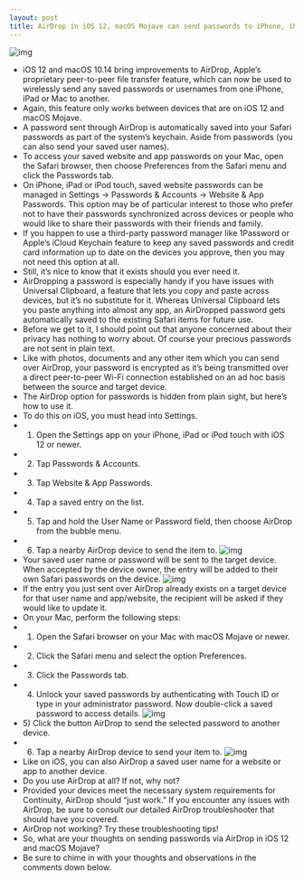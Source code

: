 ```yaml
---
layout: post
title: AirDrop in iOS 12, macOS Mojave can send passwords to iPhone, iPad & Mac
---
```

![img](http://media.idownloadblog.com/wp-content/uploads/2018/06/iOS_12_AirDrop_saved_passwords_iPad.jpg)
* iOS 12 and macOS 10.14 bring improvements to AirDrop, Apple’s proprietary peer-to-peer file transfer feature, which can now be used to wirelessly send any saved passwords or usernames from one iPhone, iPad or Mac to another.
* Again, this feature only works between devices that are on iOS 12 and macOS Mojave.
* A password sent through AirDrop is automatically saved into your Safari passwords as part of the system’s keychain. Aside from passwords (you can also send your saved user names).
* To access your saved website and app passwords on your Mac, open the Safari browser, then choose Preferences from the Safari menu and click the Passwords tab.
* On iPhone, iPad or iPod touch, saved website passwords can be managed in Settings → Passwords & Accounts → Website & App Passwords. This option may be of particular interest to those who prefer not to have their passwords synchronized across devices or people who would like to share their passwords with their friends and family.
* If you happen to use a third-party password manager like 1Password or Apple’s iCloud Keychain feature to keep any saved passwords and credit card information up to date on the devices you approve, then you may not need this option at all.
* Still, it’s nice to know that it exists should you ever need it.
* AirDropping a password is especially handy if you have issues with Universal Clipboard, a feature that lets you copy and paste across devices, but it’s no substitute for it. Whereas Universal Clipboard lets you paste anything into almost any app, an AirDropped password gets automatically saved to the existing Safari items for future use.
* Before we get to it, I should point out that anyone concerned about their privacy has nothing to worry about. Of course your precious passwords are not sent in plain text.
* Like with photos, documents and any other item which you can send over AirDrop, your password is encrypted as it’s being transmitted over a direct peer-to-peer Wi-Fi connection established on an ad hoc basis between the source and target device.
* The AirDrop option for passwords is hidden from plain sight, but here’s how to use it.
* To do this on iOS, you must head into Settings.
* 1) Open the Settings app on your iPhone, iPad or iPod touch with iOS 12 or newer.
* 2) Tap Passwords & Accounts.
* 3) Tap Website & App Passwords.
* 4) Tap a saved entry on the list.
* 5) Tap and hold the User Name or Password field, then choose AirDrop from the bubble menu.
* 6) Tap a nearby AirDrop device to send the item to.
![img](http://media.idownloadblog.com/wp-content/uploads/2018/06/iOS_12_AirDrop_saved_passwords_iPhone.jpg)
* Your saved user name or password will be sent to the target device. When accepted by the device owner, the entry will be added to their own Safari passwords on the device.
![img](http://media.idownloadblog.com/wp-content/uploads/2018/06/iOS_12_AirDrop_saved_passwords_iPhone_002.jpg)
* If the entry you just sent over AirDrop already exists on a target device for that user name and app/website, the recipient will be asked if they would like to update it.
* On your Mac, perform the following steps:
* 1) Open the Safari browser on your Mac with macOS Mojave or newer.
* 2) Click the Safari menu and select the option Preferences.
* 3) Click the Passwords tab.
* 4) Unlock your saved passwords by authenticating with Touch ID or type in your administrator password. Now double-click a saved password to access details.
![img](http://media.idownloadblog.com/wp-content/uploads/2018/06/macOS_Mojave_AirDrop_saved_passwords_001.jpg)
* 5) Click the button AirDrop to send the selected password to another device.
* 6) Tap a nearby AirDrop device to send your item to.
![img](http://media.idownloadblog.com/wp-content/uploads/2018/06/macOS_Mojave_AirDrop_saved_passwords_002.jpg)
* Like on iOS, you can also AirDrop a saved user name for a website or app to another device.
* Do you use AirDrop at all? If not, why not?
* Provided your devices meet the necessary system requirements for Continuity, AirDrop should “just work.” If you encounter any issues with AirDrop, be sure to consult our detailed AirDrop troubleshooter that should have you covered.
* AirDrop not working? Try these troubleshooting tips!
* So, what are your thoughts on sending passwords via AirDrop in iOS 12 and macOS Mojave?
* Be sure to chime in with your thoughts and observations in the comments down below.

